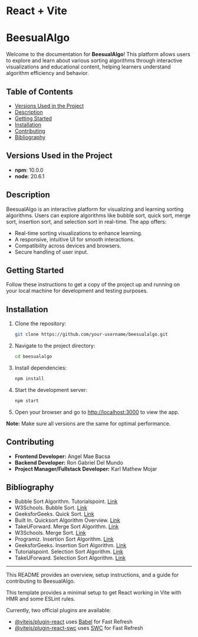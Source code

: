 # React + Vite

# BeesualAlgo

Welcome to the documentation for **BeesualAlgo**! This platform allows users to explore and learn about various sorting algorithms through interactive visualizations and educational content, helping learners understand algorithm efficiency and behavior.

## Table of Contents
- [Versions Used in the Project](#versions-used-in-the-project)
- [Description](#description)
- [Getting Started](#getting-started)
- [Installation](#installation)
- [Contributing](#contributing)
- [Bibliography](#bibliography)

## Versions Used in the Project
- **npm**: 10.0.0
- **node**: 20.6.1

## Description

BeesualAlgo is an interactive platform for visualizing and learning sorting algorithms. Users can explore algorithms like bubble sort, quick sort, merge sort, insertion sort, and selection sort in real-time. The app offers:

- Real-time sorting visualizations to enhance learning.
- A responsive, intuitive UI for smooth interactions.
- Compatibility across devices and browsers.
- Secure handling of user input.

## Getting Started

Follow these instructions to get a copy of the project up and running on your local machine for development and testing purposes.

## Installation

1. Clone the repository:
   ```bash
   git clone https://github.com/your-username/beesualalgo.git
   ```
2. Navigate to the project directory:
   ```bash
   cd beesualalgo
   ```
3. Install dependencies:
   ```bash
   npm install
   ```

4. Start the development server:
   ```bash
   npm start
   ```

5. Open your browser and go to [http://localhost:3000](http://localhost:3000) to view the app.

**Note:** Make sure all versions are the same for optimal performance.

## Contributing

- **Frontend Developer:** Angel Mae Bacsa
- **Backend Developer:** Ron Gabriel Del Mundo
- **Project Manager/Fullstack Developer:** Karl Mathew Mojar

## Bibliography

- Bubble Sort Algorithm. Tutorialspoint. [Link](https://www.tutorialspoint.com/data_structures_algorithms/bubble_sort_algorithm.htm)
- W3Schools. Bubble Sort. [Link](https://www.w3schools.com/dsa/dsa_algo_bubblesort.php)
- GeeksforGeeks. Quick Sort. [Link](https://www.geeksforgeeks.org/quick-sort-algorithm/)
- Built In. Quicksort Algorithm Overview. [Link](https://builtin.com/articles/quicksort)
- TakeUForward. Merge Sort Algorithm. [Link](https://takeuforward.org/data-structure/merge-sort-algorithm/)
- W3Schools. Merge Sort. [Link](https://www.w3schools.com/dsa/dsa_algo_mergesort.php)
- Programiz. Insertion Sort Algorithm. [Link](https://www.programiz.com/dsa/insertion-sort)
- GeeksforGeeks. Insertion Sort Algorithm. [Link](https://www.geeksforgeeks.org/insertion-sort-algorithm/)
- Tutorialspoint. Selection Sort Algorithm. [Link](https://www.tutorialspoint.com/data_structures_algorithms/selection_sort_algorithm.htm)
- TakeUForward. Selection Sort Algorithm. [Link](https://takeuforward.org/sorting/selection-sort-algorithm/)

---

This README provides an overview, setup instructions, and a guide for contributing to BeesualAlgo.

This template provides a minimal setup to get React working in Vite with HMR and some ESLint rules.

Currently, two official plugins are available:

- [@vitejs/plugin-react](https://github.com/vitejs/vite-plugin-react/blob/main/packages/plugin-react/README.md) uses [Babel](https://babeljs.io/) for Fast Refresh
- [@vitejs/plugin-react-swc](https://github.com/vitejs/vite-plugin-react-swc) uses [SWC](https://swc.rs/) for Fast Refresh
